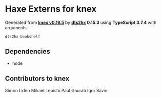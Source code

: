 # Haxe Externs for knex

Generated from **[knex v0.19.5](https://knexjs.org)** by **[dts2hx](https://github.com/haxiomic/dts2hx) 0.15.3** using **TypeScript 3.7.4** with arguments:

	dts2hx bookshelf

## Dependencies
- node

## Contributors to knex
Simon Liden
Mikael Lepisto
Paul Gaurab
Igor Savin